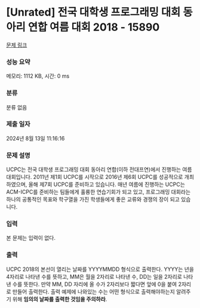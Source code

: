 # [Unrated] 전국 대학생 프로그래밍 대회 동아리 연합 여름 대회 2018 - 15890 

[문제 링크](https://www.acmicpc.net/problem/15890) 

### 성능 요약

메모리: 1112 KB, 시간: 0 ms

### 분류

분류 없음

### 제출 일자

2024년 8월 13일 11:16:16

### 문제 설명

<p>UCPC는 전국 대학생 프로그래밍 대회 동아리 연합(이하 전대프연)에서 진행하는 여름 대회입니다. 2011년 제1회 UCPC를 시작으로 2016년 제6회 UCPC를 성공적으로 개최하였으며, 올해 제7회 UCPC를 준비하고 있습니다. 매년 여름에 진행하는 UCPC는 ACM-ICPC를 준비하는 팀들에게 훌륭한 연습기회가 되고 있고, 프로그래밍 대회라는 하나의 공통적인 목표와 학구열을 가진 학생들에게 좋은 교류와 경쟁의 장이 되고 있습니다.</p>

### 입력 

 <p>본 문제는 입력이 없다.</p>

### 출력 

 <p>UCPC 2018의 본선이 열리는 날짜를 YYYYMMDD 형식으로 출력한다. YYYY는 년을 4자리로 나타낸 수를 뜻하고, MM은 월을 2자리로 나타낸 수, DD는 일을 2자리로 나타낸 수를 뜻한다. 만약 MM, DD 자리에 올 수가 2자리보다 짧다면 앞에 0을 붙여 2자리로 만들어 출력한다. 출력 예제에 나와있는 수는 어떤 형식으로 출력해야하는지 알려주기 위해 <strong>임의의 날짜를 출력한 것임을 주의하라</strong>.</p>

